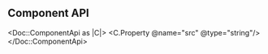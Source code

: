 ## Component API

<Doc::ComponentApi as |C|>
  <C.Property @name="src" @type="string"/>
</Doc::ComponentApi>
